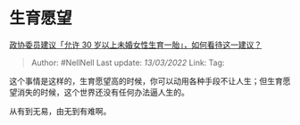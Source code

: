 # 生育愿望
[政协委员建议「允许 30 岁以上未婚女性生育一胎」，如何看待这一建议？](https://www.zhihu.com/question/520189254/answer/2377057033)

> Author: #NellNell 
> Last update: *13/03/2022* 
> Link:
> Tag: 

这个事情是这样的，生育愿望高的时候，你可以动用各种手段不让人生；但生育愿望消失的时候，这个世界还没有任何办法逼人生的。

从有到无易，由无到有难啊。